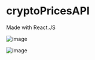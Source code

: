 # cryptoPricesAPI
Made with React.JS

![image](https://user-images.githubusercontent.com/95387589/163694266-42bf899e-0f6f-4500-9925-25a00a66e6b9.png)

![image](https://user-images.githubusercontent.com/95387589/163694289-ec957f70-55ef-43bd-a8a8-fac8616e20e2.png)
